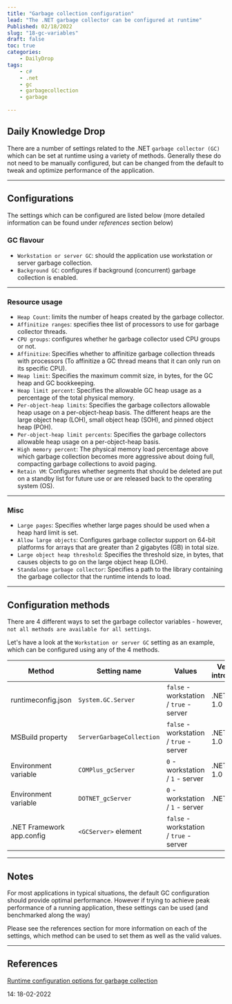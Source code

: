 ```yaml
---
title: "Garbage collection configuration"
lead: "The .NET garbage collector can be configured at runtime"
Published: 02/18/2022
slug: "18-gc-variables"
draft: false
toc: true
categories:
    - DailyDrop
tags:
    - c#
    - .net
    - gc
    - garbagecollection
    - garbage
    
---
```


## Daily Knowledge Drop

There are a number of settings related to the .NET `garbage collector (GC)` which can be set at runtime using a variety of methods. Generally these do not need to be manually configured, but can be changed from the default to tweak and optimize performance of the application.

---

## Configurations

The settings which can be configured are listed below (more detailed information can be found under _references_ section below)

### GC flavour

- `Workstation or server GC`: should the application use workstation or server garbage collection.
- `Background GC`: configures if background (concurrent) garbage collection is enabled.

---

### Resource usage

- `Heap Count`: limits the number of heaps created by the garbage collector.
- `Affinitize ranges`: specifies thee list of processors to use for garbage collector threads.
- `CPU groups`: configures whether he garbage collector used CPU groups or not.
- `Affinitize`: Specifies whether to affinitize garbage collection threads with processors (To affinitize a GC thread means that it can only run on its specific CPU).
- `Heap limit`: Specifies the maximum commit size, in bytes, for the GC heap and GC bookkeeping.
- `Heap limit percent`: Specifies the allowable GC heap usage as a percentage of the total physical memory.
- `Per-object-heap limits`: Specifies the garbage collectors allowable heap usage on a per-object-heap basis. The different heaps are the large object heap (LOH), small object heap (SOH), and pinned object heap (POH).
- `Per-object-heap limit percents`: Specifies the garbage collectors allowable heap usage on a per-object-heap basis.
- `High memory percent`: The physical memory load percentage above which garbage collection becomes more aggressive about doing full, compacting garbage collections to avoid paging.
- `Retain VM`: Configures whether segments that should be deleted are put on a standby list for future use or are released back to the operating system (OS).

---

### Misc
- `Large pages`: Specifies whether large pages should be used when a heap hard limit is set.
- `Allow large objects`: Configures garbage collector support on 64-bit platforms for arrays that are greater than 2 gigabytes (GB) in total size.
- `Large object heap threshold`: Specifies the threshold size, in bytes, that causes objects to go on the large object heap (LOH).
- `Standalone garbage collector`: Specifies a path to the library containing the garbage collector that the runtime intends to load.

---

## Configuration methods

There are 4 different ways to set the garbage collector variables - however, `not all methods are available for all settings`.

Let's have a look at the `Workstation or server GC` setting as an example, which can be configured using any of the 4 methods.

|**Method**|**Setting name**|**Values**|**Version introduced**|
|------|------------|------|------------------|
|runtimeconfig.json|`System.GC.Server`|`false` - workstation / `true` - server|.NET Core 1.0|
|MSBuild property|`ServerGarbageCollection`|`false` - workstation / `true` - server|.NET Core 1.0|
|Environment variable|`COMPlus_gcServer`|`0` - workstation / `1` - server|.NET Core 1.0|
|Environment variable|`DOTNET_gcServer`|`0` - workstation / `1` - server|.NET 6|
|.NET Framework app.config|`<GCServer>` element|`false` - workstation / `true` - server||

---

## Notes

For most applications in typical situations, the default GC configuration should provide optimal performance. However if trying to achieve peak performance of a running application, these settings can be used (and benchmarked along the way)

Please see the references section for more information on each of the settings, which method can be used to set them as well as the valid values.

---

## References
[Runtime configuration options for garbage collection](https://docs.microsoft.com/en-us/dotnet/core/runtime-config/garbage-collector)

<?# DailyDrop ?>14: 18-02-2022<?#/ DailyDrop ?>
